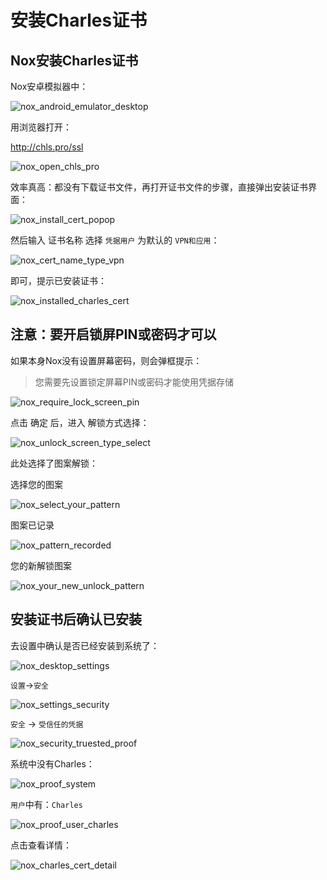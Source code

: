# 安装Charles证书


## Nox安装Charles证书

Nox安卓模拟器中：

![nox_android_emulator_desktop](../../assets/img/nox_android_emulator_desktop.jpg)

用浏览器打开：

http://chls.pro/ssl

![nox_open_chls_pro](../../assets/img/nox_open_chls_pro.png)

效率真高：都没有下载证书文件，再打开证书文件的步骤，直接弹出安装证书界面：

![nox_install_cert_popop](../../assets/img/nox_install_cert_popop.png)

然后输入 证书名称 选择 `凭据用户` 为默认的 `VPN和应用`：

![nox_cert_name_type_vpn](../../assets/img/nox_cert_name_type_vpn.png)

即可，提示已安装证书：

![nox_installed_charles_cert](../../assets/img/nox_installed_charles_cert.jpg)

## 注意：要开启锁屏PIN或密码才可以

如果本身Nox没有设置屏幕密码，则会弹框提示：

> 您需要先设置锁定屏幕PIN或密码才能使用凭据存储

![nox_require_lock_screen_pin](../../assets/img/nox_require_lock_screen_pin.jpg)

点击 确定 后，进入 解锁方式选择：

![nox_unlock_screen_type_select](../../assets/img/nox_unlock_screen_type_select.png)

此处选择了图案解锁：

选择您的图案

![nox_select_your_pattern](../../assets/img/nox_select_your_pattern.png)

图案已记录

![nox_pattern_recorded](../../assets/img/nox_pattern_recorded.png)

您的新解锁图案

![nox_your_new_unlock_pattern](../../assets/img/nox_your_new_unlock_pattern.png)

## 安装证书后确认已安装

去设置中确认是否已经安装到系统了：

![nox_desktop_settings](../../assets/img/nox_desktop_settings.jpg)

`设置`->`安全`

![nox_settings_security](../../assets/img/nox_settings_security.png)

`安全` -> `受信任的凭据`

![nox_security_truested_proof](../../assets/img/nox_security_truested_proof.png)

系统中没有Charles：

![nox_proof_system](../../assets/img/nox_proof_system.png)

`用户`中有：`Charles`

![nox_proof_user_charles](../../assets/img/nox_proof_user_charles.png)

点击查看详情：

![nox_charles_cert_detail](../../assets/img/nox_charles_cert_detail.png)

